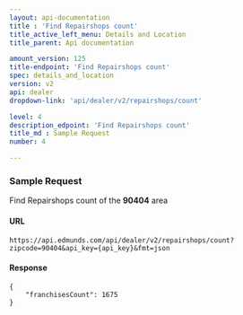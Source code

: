 ```yaml
---
layout: api-documentation
title : 'Find Repairshops count'
title_active_left_menu: Details and Location
title_parent: Api documentation

amount_version: 125
title-endpoint: 'Find Repairshops count'
spec: details_and_location
version: v2
api: dealer
dropdown-link: 'api/dealer/v2/repairshops/count'

level: 4
description_edpoint: 'Find Repairshops count'
title_md : Sample Request
number: 4

---
```


### Sample Request

Find Repairshops count of the **90404** area

#### URL

    https://api.edmunds.com/api/dealer/v2/repairshops/count?zipcode=90404&api_key={api_key}&fmt=json

#### Response

    {
        "franchisesCount": 1675
    }
    
